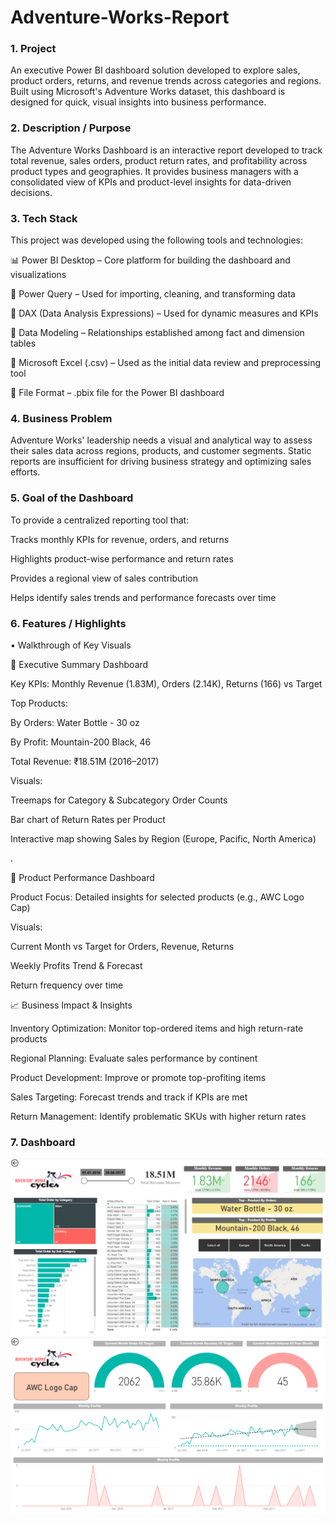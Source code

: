 # Adventure-Works-Report


### 1. Project 

An executive Power BI dashboard solution developed to explore sales, product orders, returns, and revenue trends across categories and regions. Built using Microsoft's Adventure Works dataset, this dashboard is designed for quick, visual insights into business performance.

### 2. Description / Purpose

The Adventure Works Dashboard is an interactive report developed to track total revenue, sales orders, product return rates, and profitability across product types and geographies. It provides business managers with a consolidated view of KPIs and product-level insights for data-driven decisions.
 

### 3. Tech Stack
 
This project was developed using the following tools and technologies:

📊 Power BI Desktop – Core platform for building the dashboard and visualizations

📂 Power Query – Used for importing, cleaning, and transforming data

🧠 DAX (Data Analysis Expressions) – Used for dynamic measures and KPIs

🧱 Data Modeling – Relationships established among fact and dimension tables

📑 Microsoft Excel (.csv) – Used as the initial data review and preprocessing tool

📁 File Format – .pbix file for the Power BI dashboard


### 4.  Business Problem

Adventure Works' leadership needs a visual and analytical way to assess their sales data across regions, products, and customer segments. Static reports are insufficient for driving business strategy and optimizing sales efforts.

### 5. Goal of the Dashboard

To provide a centralized reporting tool that:

Tracks monthly KPIs for revenue, orders, and returns

Highlights product-wise performance and return rates

Provides a regional view of sales contribution

Helps identify sales trends and performance forecasts over time

### 6. Features / Highlights


• Walkthrough of Key Visuals

🔹 Executive Summary Dashboard

Key KPIs: Monthly Revenue (1.83M), Orders (2.14K), Returns (166) vs Target

Top Products:

By Orders: Water Bottle - 30 oz

By Profit: Mountain-200 Black, 46

Total Revenue: ₹18.51M (2016–2017)

Visuals:

Treemaps for Category & Subcategory Order Counts

Bar chart of Return Rates per Product

Interactive map showing Sales by Region (Europe, Pacific, North America)

.

🔹 Product Performance Dashboard

Product Focus: Detailed insights for selected products (e.g., AWC Logo Cap)

Visuals:

Current Month vs Target for Orders, Revenue, Returns

Weekly Profits Trend & Forecast

Return frequency over time

📈 Business Impact & Insights

Inventory Optimization: Monitor top-ordered items and high return-rate products

Regional Planning: Evaluate sales performance by continent

Product Development: Improve or promote top-profiting items

Sales Targeting: Forecast trends and track if KPIs are met

Return Management: Identify problematic SKUs with higher return rates

### 7. Dashboard

![1_Dashboard_Executive Summary](https://github.com/Pratikdhage48/Adventure-Works-Report/blob/main/1_Dashboard_Executive%20Summary.png)
![2_Dashboard_Product.png](https://github.com/Pratikdhage48/Adventure-Works-Report/blob/main/2_Dashboard_Product.png)





